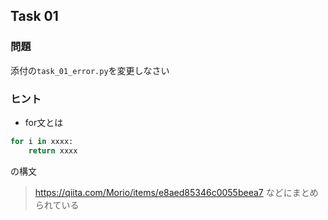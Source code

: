 ## Task 01
### 問題
添付の`task_01_error.py`を変更しなさい

### ヒント
- for文とは
```python
for i in xxxx:
    return xxxx
```
の構文

> https://qiita.com/Morio/items/e8aed85346c0055beea7 などにまとめられている

